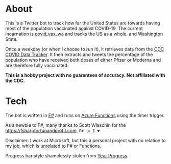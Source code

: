 # About

This is a Twitter bot to track how far the United States are towards having most of the population vaccinated against COVID-19. The current incarnation is [covid_vax_wa](https://twitter.com/covid_vax_wa) and tracks the US as a whole, and Washington State.

Once a weekday (or when I choose to run it), it retrieves data from the [CDC COVID Data Tracker](https://covid.cdc.gov/covid-data-tracker/#vaccinations). It then extracts and tweets the percentage of the population who have received both doses of either Pfizer or Moderna and are therefore fully vaccinated.

**This is a hobby project with no guarantees of accuracy. Not affiliated with the CDC.**


# Tech

The bot is written in [F#](https://fsharp.org/) and runs on [Azure Functions](https://azure.microsoft.com/en-us/services/functions/) using the timer trigger.

As a newbie to F#, many thanks to Scott Wlaschin for the https://fsharpforfunandprofit.com. `F# |> I ♥`

Disclaimer: I work at Microsoft, but this a personal project with no relation to my job, which is unrelated to F# or Functions.

Progress bar style shamelessly stolen from [Year Progress](https://twitter.com/year_progress).